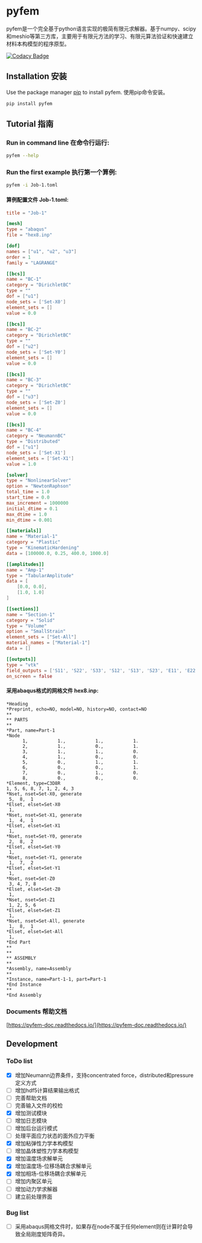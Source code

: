 # pyfem

pyfem是一个完全基于python语言实现的极简有限元求解器。基于numpy、scipy和meshio等第三方库，主要用于有限元方法的学习、有限元算法验证和快速建立材料本构模型的程序原型。


[![Codacy Badge](https://app.codacy.com/project/badge/Grade/ab5bca55d85d45d4aa4336ccae058316)](https://app.codacy.com/gh/sunwhale/pyfem/dashboard?utm_source=gh&utm_medium=referral&utm_content=&utm_campaign=Badge_grade)

## Installation 安装

Use the package manager [pip](https://pypi.org/project/pyfem/) to install pyfem. 使用pip命令安装。

```bash
pip install pyfem
```

## Tutorial 指南

### Run in command line 在命令行运行:

```bash
pyfem --help
```

### Run the first example 执行第一个算例:

```bash
pyfem -i Job-1.toml
```

#### 算例配置文件 Job-1.toml:

```toml
title = "Job-1"

[mesh]
type = "abaqus"
file = "hex8.inp"

[dof]
names = ["u1", "u2", "u3"]
order = 1
family = "LAGRANGE"

[[bcs]]
name = "BC-1"
category = "DirichletBC"
type = ""
dof = ["u1"]
node_sets = ['Set-X0']
element_sets = []
value = 0.0

[[bcs]]
name = "BC-2"
category = "DirichletBC"
type = ""
dof = ["u2"]
node_sets = ['Set-Y0']
element_sets = []
value = 0.0

[[bcs]]
name = "BC-3"
category = "DirichletBC"
type = ""
dof = ["u3"]
node_sets = ['Set-Z0']
element_sets = []
value = 0.0

[[bcs]]
name = "BC-4"
category = "NeumannBC"
type = "Distributed"
dof = ["u1"]
node_sets = ['Set-X1']
element_sets = ['Set-X1']
value = 1.0

[solver]
type = "NonlinearSolver"
option = "NewtonRaphson"
total_time = 1.0
start_time = 0.0
max_increment = 1000000
initial_dtime = 0.1
max_dtime = 1.0
min_dtime = 0.001

[[materials]]
name = "Material-1"
category = "Plastic"
type = "KinematicHardening"
data = [100000.0, 0.25, 400.0, 1000.0]

[[amplitudes]]
name = "Amp-1"
type = "TabularAmplitude"
data = [
    [0.0, 0.0],
    [1.0, 1.0]
]

[[sections]]
name = "Section-1"
category = "Solid"
type = "Volume"
option = "SmallStrain"
element_sets = ["Set-All"]
material_names = ["Material-1"]
data = []

[[outputs]]
type = "vtk"
field_outputs = ['S11', 'S22', 'S33', 'S12', 'S13', 'S23', 'E11', 'E22', 'E33', 'E12', 'E13', 'E23']
on_screen = false
```

#### 采用abaqus格式的网格文件 hex8.inp:

```
*Heading
*Preprint, echo=NO, model=NO, history=NO, contact=NO
**
** PARTS
**
*Part, name=Part-1
*Node
      1,           1.,           1.,           1.
      2,           1.,           0.,           1.
      3,           1.,           1.,           0.
      4,           1.,           0.,           0.
      5,           0.,           1.,           1.
      6,           0.,           0.,           1.
      7,           0.,           1.,           0.
      8,           0.,           0.,           0.
*Element, type=C3D8R
1, 5, 6, 8, 7, 1, 2, 4, 3
*Nset, nset=Set-X0, generate
 5,  8,  1
*Elset, elset=Set-X0
 1,
*Nset, nset=Set-X1, generate
 1,  4,  1
*Elset, elset=Set-X1
 1,
*Nset, nset=Set-Y0, generate
 2,  8,  2
*Elset, elset=Set-Y0
 1,
*Nset, nset=Set-Y1, generate
 1,  7,  2
*Elset, elset=Set-Y1
 1,
*Nset, nset=Set-Z0
 3, 4, 7, 8
*Elset, elset=Set-Z0
 1,
*Nset, nset=Set-Z1
 1, 2, 5, 6
*Elset, elset=Set-Z1
 1,
*Nset, nset=Set-All, generate
 1,  8,  1
*Elset, elset=Set-All
 1,
*End Part
**  
**
** ASSEMBLY
**
*Assembly, name=Assembly
**  
*Instance, name=Part-1-1, part=Part-1
*End Instance
**  
*End Assembly
```

### Documents 帮助文档
[https://pyfem-doc.readthedocs.io/](https://pyfem-doc.readthedocs.io/)

## Development

### ToDo list

- [x] 增加Neumann边界条件，支持concentrated force，distributed和pressure定义方式
- [ ] 增加hdf5计算结果输出格式
- [ ] 完善帮助文档
- [ ] 完善输入文件的校检
- [x] 增加测试模块
- [ ] 增加日志模块
- [ ] 增加后台运行模式
- [ ] 处理平面应力状态的面外应力平衡
- [x] 增加粘弹性力学本构模型
- [ ] 增加晶体塑性力学本构模型
- [x] 增加温度场求解单元
- [x] 增加温度场-位移场耦合求解单元
- [x] 增加相场-位移场耦合求解单元
- [ ] 增加内聚区单元
- [ ] 增加动力学求解器
- [ ] 建立前处理界面

### Bug list

- [ ] 采用abaqus网格文件时，如果存在node不属于任何element则在计算时会导致全局刚度矩阵奇异。

